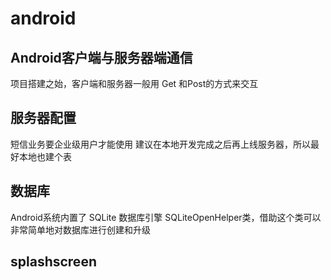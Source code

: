 # android
## Android客户端与服务器端通信
项目搭建之始，客户端和服务器一般用 Get 和Post的方式来交互
## 服务器配置
短信业务要企业级用户才能使用
建议在本地开发完成之后再上线服务器，所以最好本地也建个表
## 数据库
Android系统内置了 SQLite 数据库引擎
SQLiteOpenHelper类，借助这个类可以非常简单地对数据库进行创建和升级
## splashscreen 
